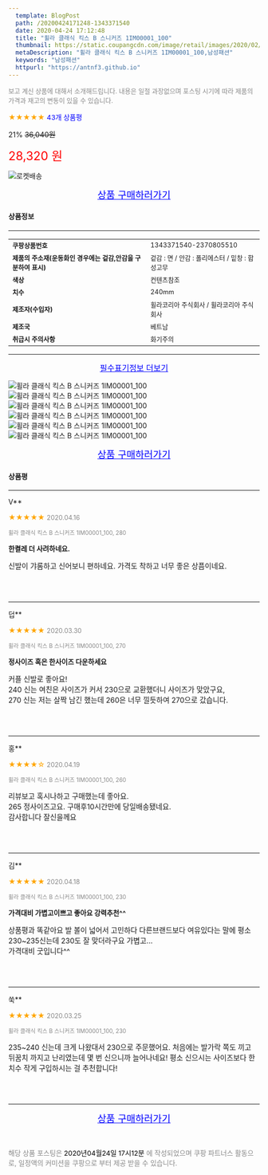 ```yaml
---
  template: BlogPost
  path: /20200424171248-1343371540
  date: 2020-04-24 17:12:48
  title: "휠라 클래식 킥스 B 스니커즈 1IM00001_100"
  thumbnail: https://static.coupangcdn.com/image/retail/images/2020/02/21/12/1/66c364a5-89d7-440a-8a9a-00c11706baf3.jpg
  metaDescription: "휠라 클래식 킥스 B 스니커즈 1IM00001_100,남성패션"
  keywords: "남성패션"
  httpurl: "https://antnf3.github.io"
---
```

  
<span style="color: #888;font-size:0.8rem">보고 계신 상품에 대해서 소개해드립니다.
내용은 일절 과장없으며 포스팅 시기에 따라 제품의 가격과 재고의 변동이 있을 수 있습니다.</span>
  
<span style="color: orange;">★★★★★</span> <span style="color: blue;font-size: 0.85rem;">43개 상품평</span>

<span style="font-size: 0.9rem">21%</span> <span style="font-size: 0.9rem">~~36,040원~~</span>

<span style="color: red;font-size: 1.5rem;">28,320 원</span>

![로켓배송](https://postfiles.pstatic.net/MjAyMDA0MTBfMjcz/MDAxNTg2NDQ1OTAwMDc5.1T-Iy6-X12_V8iyof2OtSqUCu6urPUUOnjG41kbMy_kg.c1eqxaGayJ1XX0TGV24QXbZg9dvQ9C_dYZx39G_Z7Wog.PNG.cigshop2/rocket_logo.png?type=w773)

<p align="center"><a href="http://me2.do/53YxTZb7" style="font-size: 1.2rem; color: blue;">상품 구매하러가기</a></p>

#### 상품정보

---

|                  |                       |
| ---------------- | --------------------- |
| **<span style="font-size:0.8rem;">쿠팡상품번호</span>** | <span style="font-size:0.8rem;">1343371540-2370805510</span> |
| **<span style="font-size:0.8rem;">제품의 주소재(운동화인 경우에는 겉감,안감을 구분하여 표시)</span>**    | <span style="font-size:0.8rem;">겉감 : 면 / 안감 : 폴리에스터 / 밑창 : 합성고무</span>        |
| **<span style="font-size:0.8rem;">색상</span>**    | <span style="font-size:0.8rem;">컨텐츠참조</span>        |
| **<span style="font-size:0.8rem;">치수</span>**    | <span style="font-size:0.8rem;">240mm</span>        |
| **<span style="font-size:0.8rem;">제조자(수입자)</span>**    | <span style="font-size:0.8rem;">휠라코리아 주식회사 / 휠라코리아 주식회사</span>        |
| **<span style="font-size:0.8rem;">제조국</span>**    | <span style="font-size:0.8rem;">베트남</span>        |
| **<span style="font-size:0.8rem;">취급시 주의사항</span>**    | <span style="font-size:0.8rem;">화기주의</span>        |



---

<p align="center"><a href="http://me2.do/53YxTZb7" style="font-size: 1rem; color: blue;">필수표기정보 더보기</a></p>

![휠라 클래식 킥스 B 스니커즈 1IM00001_100](http://thumbnail9.coupangcdn.com/thumbnails/remote/q89/image/retail/images/461768100871398-da088e82-653a-4d8e-9b06-401d1d9711ac.jpg)
![휠라 클래식 킥스 B 스니커즈 1IM00001_100](http://thumbnail10.coupangcdn.com/thumbnails/remote/q89/image/retail/images/2020/02/21/12/8/ca5ebf02-197c-4599-a105-2798678887a7.jpg)
![휠라 클래식 킥스 B 스니커즈 1IM00001_100](http://thumbnail9.coupangcdn.com/thumbnails/remote/q89/image/retail/images/2020/02/21/12/5/53d91a58-9bae-4a8f-a932-fb021312cec5.jpg)
![휠라 클래식 킥스 B 스니커즈 1IM00001_100](http://thumbnail9.coupangcdn.com/thumbnails/remote/q89/image/retail/images/2020/02/21/12/2/9bd1f6de-c188-45ad-af64-12ff32f25ada.jpg)
![휠라 클래식 킥스 B 스니커즈 1IM00001_100](http://thumbnail10.coupangcdn.com/thumbnails/remote/q89/image/retail/images/2020/02/21/12/3/1032d7a6-92fa-4272-8e19-3dc1d575de86.jpg)
![휠라 클래식 킥스 B 스니커즈 1IM00001_100](http://thumbnail9.coupangcdn.com/thumbnails/remote/q89/image/retail/images/2020/02/21/12/9/e77d59dd-f4fe-4974-8d8b-782800542ba7.jpg)

<p align="center"><a href="http://me2.do/53YxTZb7" style="font-size: 1.2rem; color: blue;">상품 구매하러가기</a></p>

#### 상품평
  
---
  
V**
    
<span style="color: orange;">★★★★★</span> <span style="font-size:0.8rem;color: #888;">2020.04.16</span>
    
<span style="color: #888;font-size:0.7rem">휠라 클래식 킥스 B 스니커즈 1IM00001_100, 280</span>
    
<span style="font-size:0.85rem">**한켤레 더 사려하네요.**</span>
    
<span style="font-size: 0.9rem;">신발이 갸롬하고 신어보니 편하네요. 가격도 착하고 너무 좋은 상픔이네요.</span>
    
<br>
<br>

---
  
덥**
    
<span style="color: orange;">★★★★★</span> <span style="font-size:0.8rem;color: #888;">2020.03.30</span>
    
<span style="color: #888;font-size:0.7rem">휠라 클래식 킥스 B 스니커즈 1IM00001_100, 270</span>
    
<span style="font-size:0.85rem">**정사이즈 혹은 한사이즈 다운하세요**</span>
    
<span style="font-size: 0.9rem;">커플 신발로 좋아요!<br/>240 신는 여친은 사이즈가 커서 230으로 교환했더니 사이즈가 맞았구요,<br/>270 신는 저는 살짝 남긴 했는데 260은 너무 낄듯하여 270으로 갔습니다.</span>
    
<br>
<br>

---
  
홍**
    
<span style="color: orange;">★★★★☆</span> <span style="font-size:0.8rem;color: #888;">2020.04.19</span>
    
<span style="color: #888;font-size:0.7rem">휠라 클래식 킥스 B 스니커즈 1IM00001_100, 260</span>
    

    
<span style="font-size: 0.9rem;">리뷰보고 혹시나하고 구매했는데 좋아요.<br/>265 정사이즈고요. 구매후10시간만에 당일배송됐네요.<br/>감사합니다 잘신을께요</span>
    
<br>
<br>

---
  
김**
    
<span style="color: orange;">★★★★★</span> <span style="font-size:0.8rem;color: #888;">2020.04.18</span>
    
<span style="color: #888;font-size:0.7rem">휠라 클래식 킥스 B 스니커즈 1IM00001_100, 230</span>
    
<span style="font-size:0.85rem">**가격대비 가볍고이쁘고 좋아요 강력추천^^**</span>
    
<span style="font-size: 0.9rem;">상품평과 똑같아요 발 볼이 넓어서 고민하다 다른브랜드보다 여유있다는 말에 평소 230~235신는데 230도 잘 맞더라구요 가볍고...<br/>가격대비 굿입니다^^</span>
    
<br>
<br>

---
  
쑥**
    
<span style="color: orange;">★★★★★</span> <span style="font-size:0.8rem;color: #888;">2020.03.25</span>
    
<span style="color: #888;font-size:0.7rem">휠라 클래식 킥스 B 스니커즈 1IM00001_100, 230</span>
    

    
<span style="font-size: 0.9rem;">235~240 신는데 크게 나왔대서 230으로 주문했어요. 처음에는 발가락 쪽도 끼고 뒤꿈치 까지고 난리였는데 몇 번 신으니까 늘어나네요! 평소 신으시는 사이즈보다 한 치수 작게 구입하시는 걸 추천합니다!</span>
    
<br>
<br>


  
---
  
<p align="center"><a href="http://me2.do/53YxTZb7" style="font-size: 1.2rem; color: blue;">상품 구매하러가기</a></p>
  
<br>
  
<span style="font-size: 0.85rem; color: #888;">해당 상품 포스팅은 <span style="color: #000;"> 2020년04월24일 17시12분 </span> 에 작성되었으며 쿠팡 파트너스 활동으로, 일정액의 커미션을 쿠팡으로 부터 제공 받을 수 있습니다.</span>